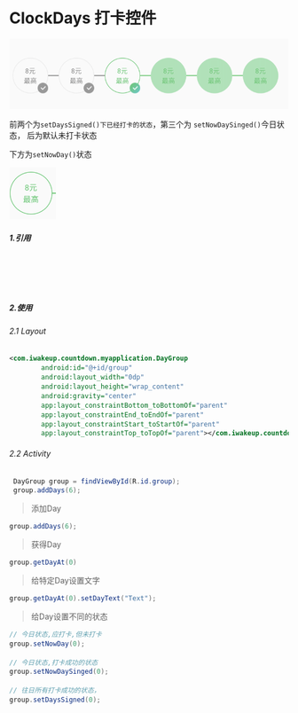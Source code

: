 # ClockDays 打卡控件

![](https://github.com/huminted/ClockDays/blob/master/pic.png?raw=true)

前两个为`setDaysSigned()下已经打卡的状态`，第三个为 `setNowDaySinged()`今日状态，  后为默认未打卡状态  

下方为`setNowDay()`状态

![](https://github.com/huminted/ClockDays/blob/master/pic_nowday.png?raw=true)







##### 1.引用

```





```

##### 2.使用

###### 2.1 Layout

```xml
<com.iwakeup.countdown.myapplication.DayGroup
        android:id="@+id/group"
        android:layout_width="0dp"
        android:layout_height="wrap_content"
        android:gravity="center"
        app:layout_constraintBottom_toBottomOf="parent"
        app:layout_constraintEnd_toEndOf="parent"
        app:layout_constraintStart_toStartOf="parent"
        app:layout_constraintTop_toTopOf="parent"></com.iwakeup.countdown.myapplication.DayGroup>
```

###### 2.2 Activity

```java
 DayGroup group = findViewById(R.id.group);
 group.addDays(6); 
```

> 添加Day

```java
group.addDays(6); 
```

> 获得Day

```java
group.getDayAt(0)
```

> 给特定Day设置文字

```java
group.getDayAt(0).setDayText("Text");
```

> 给Day设置不同的状态

```java
// 今日状态,应打卡,但未打卡
group.setNowDay(0);

// 今日状态,打卡成功的状态
group.setNowDaySinged(0);

// 往日所有打卡成功的状态，
group.setDaysSigned(0);
```



